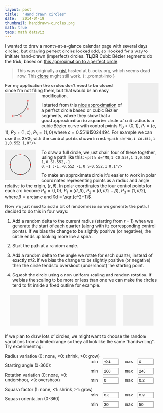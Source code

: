 ```yaml
---
layout: post
title:  "Hand drawn circles"
date:   2014-04-19
thumbnail: handdrawn-circles.png
math: true
tags: math dataviz
---
```


I wanted to draw a month-at-a-glance calendar page with several days circled,
but drawing perfect circles looked odd,
so I looked for a way to imitiate hand-drawn (imperfect) circles.
**TL;DR**
Cubic Bézier segments do the trick,
based on [this approximation to a perfect circle][approx].

[approx]: https://spencermortensen.com/articles/bezier-circle/

> This was originally a [gist][gist] hosted at bl.ocks.org, which seems dead now. This [clone][clone] might still work.
{: .prompt-info }

[gist]: https://gist.github.com/patricksurry/11087975
[clone]: https://blocks.roadtolarissa.com/patricksurry/11087975

<svg id='perturb0' width='100' height='100' viewBox="-1.5 -1.5 3 3"></svg>


For my application the circles don't need to be closed since I'm not filling them,
but that would be an easy modification.
<svg class="inset" width='100' height='100' viewBox="-0.5 -0.5 2 2">
    <path class='pencil' d="M0,1 C0.552,1 1,0.552 1,0"/>
    <circle cx="0" cy="1" r="0.04"/>
    <circle cx="0.552" cy="1" r="0.04"/>
    <circle cx="1" cy=".552" r="0.04"/>
    <circle cx="1" cy="0" r="0.04"/>
</svg>

I started from this [nice approximation][approx] of a perfect circle based on
cubic B&eacute;zier segments, where they show that a good approximation
to a quarter circle of unit radius is a cubic B&eacute;zier curve with control points
$P_0 = (0, 1)$, $P_1 = (c, 1)$, $P_2 = (1, c)$, $P_3 = (1, 0)$
where $c = 0.551915024494$.
For example we can use this SVG, with the control points shown in red: <code>&lt;path d="M0,1 C0.552,1 1,0.552 1,0"/></code>

<svg class="inset" width='100' height='100' viewBox="-1.5 -1.5 3 3">
    <path class='pencil' d="M0,1 C0.552,1 1,0.552 1,0 S0.552,-1 0,-1 S-1,-0.552 -1,0 S-0.552,1 0,1"/>
    <circle cx="0" cy="1" r="0.06"/>
    <circle cx="1" cy="0" r="0.06"/>
    <circle cx="0" cy="-1" r="0.06"/>
    <circle cx="-1" cy="0" r="0.06"/>
</svg>

To draw a full circle, we just chain four of these together, using a path like this:
<code>&lt;path d="M0,1 C0.552,1 1,0.552 1,0 S0.552,-1 0,-1 S-1,-0.552 -1,0 S-0.552,1 0,1"/></code>

To make an approximate circle it's easier to work in polar coordinates
representing points as a radius and angle
relative to the origin, $(r, \theta)$.
In polar coordinates the four control points for each arc become
$P_0 = (1, 0)$,
$P_1 = (d, \beta)$,
$P_2 = (d, \pi/2 - \beta)$,
$P_3 = (1, \pi/2)$,
where $\beta = \arctan c$ and $d = \sqrt{c^2+1}$.


Now we just need to add a bit of randomness as we generate the path.
I decided to do this in four ways:

1. Add a random delta to the current radius (starting from <em>r</em> = 1)
    when we generate the start of each quarter
    (along with its corresponding control points).
    If we bias the change to be slightly positive (or negative), the circle ends up
    looking more like a spiral.

2. Start the path at a random angle.

3. Add a random delta to the angle we rotate for each quarter, instead of
    exactly $\pi/2$.  If we bias the change to be slightly positive
    (or negative) then the circle tends to overshoot (undershoot) the starting point.

4. Squash the circle using a non-uniform scaling and random rotation.
    If we bias the scaling to be more or less than one we can make the circles tend to
    fit inside a fixed outline for example.

<div class="svg-group">
    <svg id='perturb1' width='100' height='100' viewBox="-1.5 -1.5 3 3"></svg>
    <svg id='perturb2' width='100' height='100' viewBox="-1.5 -1.5 3 3"></svg>
    <svg id='perturb3' width='100' height='100' viewBox="-1.5 -1.5 3 3"></svg>
    <svg id='perturb4' width='100' height='100' viewBox="-1.5 -1.5 3 3"></svg>
</div>

If we plan to draw lots of circles, we might want to choose the random variations
from a limited range so they all look like the same "handwriting".  Try experimenting:

Radius variation (0: none, &lt;0: shrink, &gt;0: grow)
    <span class='inputs'>
    <label for="drmin">min</label><input name='drmin' id='drmin' value='-0.1'>
    <label for="drmax">max</label><input name='drmax' id='drmax' value='0'>
    </span>

Starting angle (0-360):
    <span class='inputs'>
    <label for="amin">min</label><input name='amin' id='amin' value='200'>
    <label for="amax">max</label><input name='amax' id='amax' value='240'>
    </span>

Rotation variation (0: none, &lt;0: undershoot, &gt;0: overshoot)
    <span class='inputs'>
    <label for="damin">min</label><input name='damin' id='damin' value='0'>
    <label for="damax">max</label><input name='damax' id='damax' value='0.2'>
    </span>

Squash factor (1: none, &lt;1: shrink, &gt;1: grow)
    <span class='inputs'>
    <label for="smin">min</label><input name='smin' id='smin' value='0.6'>
    <label for="smax">max</label><input name='smax' id='smax' value='0.8'>
    </span>

Squash orientation (0-360)
    <span class='inputs'>
    <label for="samin">min</label><input name='samin' id='samin' value='30'>
    <label for="samax">max</label><input name='samax' id='samax' value='50'>
    </span>

<div id="gallery"></div>

<style>
input {
    width: 4em;
    margin: 0 15px;
}
span.inputs {
    float: right;
}
svg {
    background: #eee;
}
svg.inset {
    float: left;
    margin-right: 20px;
}
#perturb0 {
    float: right;
    margin-left: 20px;
}
div.svg-group {
    text-align: center;
    margin: auto;
}
.svg-group svg {
    margin: 10px;
}
circle {
  stroke: none;
  fill: red;
}
path.pencil {
  stroke-width: 2px;
  stroke: #666;
  stroke-linecap: round;
  fill: none;
  vector-effect: non-scaling-stroke;
}
circle.reference {
  stroke: #ccc;
  stroke-width: 1px;
  vector-effect: non-scaling-stroke;
  fill: none;
}
</style>
<script src="http://d3js.org/d3.v3.min.js" charset="utf-8"></script>
<script src="http://ajax.googleapis.com/ajax/libs/jquery/1.11.0/jquery.min.js"></script>
<script charset="utf-8">
function circlePath(δr_min,δr_max, θ0_min, θ0_max, δθ_min,δθ_max) {
    var c = 0.551915024494,
        β = Math.atan(c),
        d = Math.sqrt(c*c+1*1),
        r = 1,
        θ = (θ0_min + Math.random()*(θ0_max - θ0_min))*Math.PI/180,
        path = 'M';

    path += [r * Math.sin(θ), r * Math.cos(θ)];
    path += ' C' + [d * r * Math.sin(θ + β), d * r * Math.cos(θ + β)];

    for (var i=0; i<4; i++) {
        θ += Math.PI/2 * (1 + δθ_min + Math.random()*(δθ_max - δθ_min));
        r *= (1 + δr_min + Math.random()*(δr_max - δr_min));
        path += ' ' + (i?'S':'') + [d * r * Math.sin(θ - β), d * r * Math.cos(θ - β)];
        path += ' ' + [r * Math.sin(θ), r * Math.cos(θ)];
    }

    return path;
}
function circleXform(λ_min, λ_max, θ_min, θ_max) {
    var θ = (θ_min + Math.random()*(θ_max - θ_min));
    return 'rotate(' + θ + ') '
        + 'scale(1, ' + (λ_min + Math.random()*(λ_max - λ_min)) + ')'
        + 'rotate(' + (-θ) + ')';
}

d3.select('#perturb1')
    .append('path')
    .classed('pencil', true)
    .attr('d', circlePath(-0.1,0, 0,0, 0,0));
d3.select('#perturb2')
    .append('path')
    .classed('pencil', true)
    .attr('d', circlePath(-0.1,0, 0,360, 0,0));
d3.select('#perturb3')
    .append('path')
    .classed('pencil', true)
    .attr('d', circlePath(-0.1,0, 0,360, 0,0.2));
d3.selectAll('#perturb4, #perturb0')
    .append('path')
    .classed('pencil', true)
    .attr('d', circlePath(-0.1,0, 0,360, 0,0.2))
    .attr('transform', circleXform(0.6, 0.8, 0, 360));

d3.select('#gallery')
    .selectAll('div')
    .data(d3.range(5))
  .enter().append('div')
    .classed('svg-group',true)
    .selectAll('svg')
    .data(function(d) { return d3.range(5); })
  .enter().append('svg')
    .attr('width', 100)
    .attr('height', 100)
    .attr('viewBox', "-1.5 -1.5 3 3");

function drawCircles() {
    $('#gallery svg').html('');
    var svg = d3.selectAll('#gallery svg');
    svg.append('circle')
        .classed('reference',true)
        .attr('r',1);
    svg.append('path')
        .classed('pencil', true)
        .attr('d', function() { return circlePath(
            +$('#drmin').val(), +$('#drmax').val(),
            +$('#amin').val(), +$('#amax').val(),
            +$('#damin').val(), +$('#damax').val()); })
        .attr('transform', function() { return circleXform(
            +$('#smin').val(), +$('#smax').val(),
            +$('#samin').val(), +$('#samax').val()); });
}
drawCircles();

$('input').change(drawCircles);

</script>